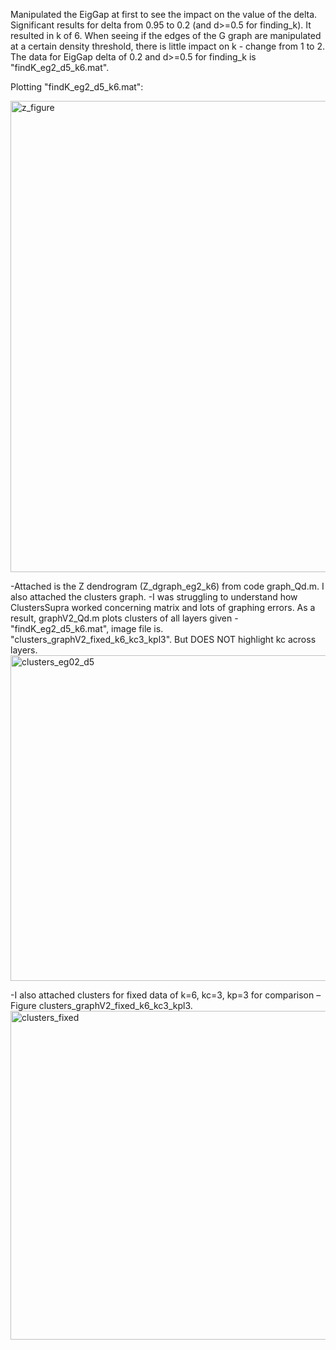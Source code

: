 Manipulated the EigGap at first to see the impact on the value of the delta. Significant results for delta from 0.95 to 0.2 (and d>=0.5 for finding_k). It resulted in k of 6. When seeing if the edges of the G graph are manipulated at a certain density threshold, there is little impact on k - change from 1 to 2. 
The data for EigGap delta of 0.2 and d>=0.5 for finding_k is "findK_eg2_d5_k6.mat".

Plotting "findK_eg2_d5_k6.mat":

<img width="754" alt="z_figure" src="https://user-images.githubusercontent.com/76484772/216419307-596d4be6-b76a-4215-82f1-86004026b918.png">

-Attached is the Z dendrogram (Z_dgraph_eg2_k6) from code graph_Qd.m. I also attached the clusters graph. 
-I was struggling to understand how ClustersSupra worked concerning matrix and lots of graphing errors. 
  As a result, graphV2_Qd.m plots clusters of all layers given -"findK_eg2_d5_k6.mat", image file is. "clusters_graphV2_fixed_k6_kc3_kpl3". But DOES NOT highlight kc across layers. 
<img width="521" alt="clusters_eg02_d5" src="https://user-images.githubusercontent.com/76484772/216419354-3d13057b-aa90-449a-8194-56939b03bc4c.png">

-I also attached clusters for fixed data of k=6, kc=3, kp=3 for comparison – Figure clusters_graphV2_fixed_k6_kc3_kpl3. 
<img width="526" alt="clusters_fixed" src="https://user-images.githubusercontent.com/76484772/216419378-7cfa4d58-ea87-4d40-a271-193e42703e0e.png">
